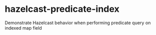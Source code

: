 # hazelcast-predicate-index
Demonstrate Hazelcast behavior when performing predicate query on indexed map field

